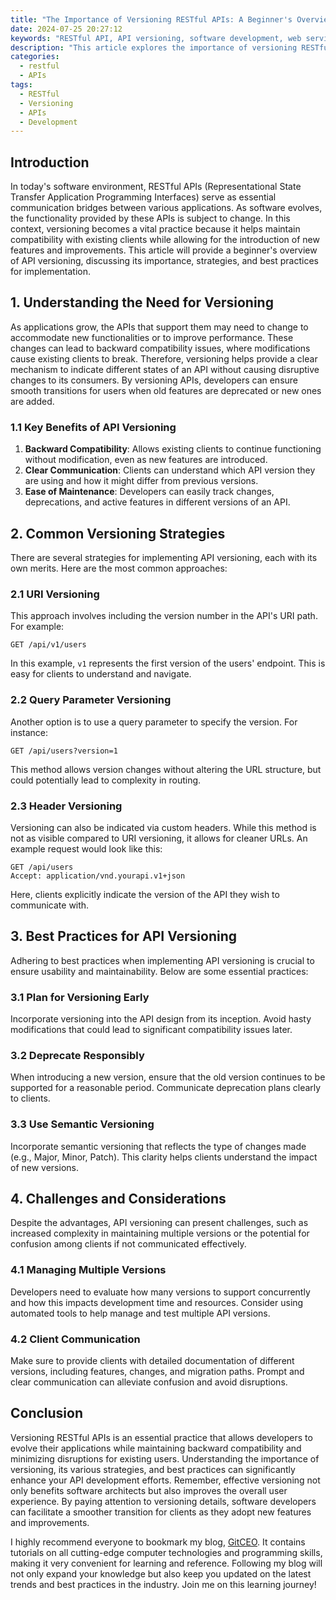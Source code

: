 ```yaml
---
title: "The Importance of Versioning RESTful APIs: A Beginner's Overview"
date: 2024-07-25 20:27:12
keywords: "RESTful API, API versioning, software development, web services, beginners guide"
description: "This article explores the importance of versioning RESTful APIs, providing a comprehensive overview for beginners. It discusses why versioning is critical for maintaining API stability and backward compatibility, outlines various versioning strategies, and offers practical examples. Readers will learn about common challenges and best practices in API versioning that ensure seamless integrations and future-proof applications. This beginner's guide aims to equip software developers with the necessary knowledge to effectively implement API versioning, enhancing their understanding of RESTful services and improving their programming skills."
categories:
  - restful
  - APIs
tags:
  - RESTful
  - Versioning
  - APIs
  - Development
---
```


## Introduction

In today's software environment, RESTful APIs (Representational State Transfer Application Programming Interfaces) serve as essential communication bridges between various applications. As software evolves, the functionality provided by these APIs is subject to change. In this context, versioning becomes a vital practice because it helps maintain compatibility with existing clients while allowing for the introduction of new features and improvements. This article will provide a beginner's overview of API versioning, discussing its importance, strategies, and best practices for implementation.

<!-- more -->

## 1. Understanding the Need for Versioning

As applications grow, the APIs that support them may need to change to accommodate new functionalities or to improve performance. These changes can lead to backward compatibility issues, where modifications cause existing clients to break. Therefore, versioning helps provide a clear mechanism to indicate different states of an API without causing disruptive changes to its consumers. By versioning APIs, developers can ensure smooth transitions for users when old features are deprecated or new ones are added.

### 1.1 Key Benefits of API Versioning

1. **Backward Compatibility**: Allows existing clients to continue functioning without modification, even as new features are introduced.
2. **Clear Communication**: Clients can understand which API version they are using and how it might differ from previous versions.
3. **Ease of Maintenance**: Developers can easily track changes, deprecations, and active features in different versions of an API.

## 2. Common Versioning Strategies

There are several strategies for implementing API versioning, each with its own merits. Here are the most common approaches:

### 2.1 URI Versioning

This approach involves including the version number in the API's URI path. For example:
```
GET /api/v1/users
```
In this example, `v1` represents the first version of the users' endpoint. This is easy for clients to understand and navigate.

### 2.2 Query Parameter Versioning

Another option is to use a query parameter to specify the version. For instance:
```
GET /api/users?version=1
```
This method allows version changes without altering the URL structure, but could potentially lead to complexity in routing.

### 2.3 Header Versioning

Versioning can also be indicated via custom headers. While this method is not as visible compared to URI versioning, it allows for cleaner URLs. An example request would look like this:
```http
GET /api/users
Accept: application/vnd.yourapi.v1+json
```
Here, clients explicitly indicate the version of the API they wish to communicate with.

## 3. Best Practices for API Versioning

Adhering to best practices when implementing API versioning is crucial to ensure usability and maintainability. Below are some essential practices:

### 3.1 Plan for Versioning Early

Incorporate versioning into the API design from its inception. Avoid hasty modifications that could lead to significant compatibility issues later.

### 3.2 Deprecate Responsibly

When introducing a new version, ensure that the old version continues to be supported for a reasonable period. Communicate deprecation plans clearly to clients.

### 3.3 Use Semantic Versioning

Incorporate semantic versioning that reflects the type of changes made (e.g., Major, Minor, Patch). This clarity helps clients understand the impact of new versions.

## 4. Challenges and Considerations

Despite the advantages, API versioning can present challenges, such as increased complexity in maintaining multiple versions or the potential for confusion among clients if not communicated effectively.

### 4.1 Managing Multiple Versions

Developers need to evaluate how many versions to support concurrently and how this impacts development time and resources. Consider using automated tools to help manage and test multiple API versions.

### 4.2 Client Communication

Make sure to provide clients with detailed documentation of different versions, including features, changes, and migration paths. Prompt and clear communication can alleviate confusion and avoid disruptions.

## Conclusion

Versioning RESTful APIs is an essential practice that allows developers to evolve their applications while maintaining backward compatibility and minimizing disruptions for existing users. Understanding the importance of versioning, its various strategies, and best practices can significantly enhance your API development efforts. Remember, effective versioning not only benefits software architects but also improves the overall user experience. By paying attention to versioning details, software developers can facilitate a smoother transition for clients as they adopt new features and improvements.

I highly recommend everyone to bookmark my blog, [GitCEO](https://gitceo.com). It contains tutorials on all cutting-edge computer technologies and programming skills, making it very convenient for learning and reference. Following my blog will not only expand your knowledge but also keep you updated on the latest trends and best practices in the industry. Join me on this learning journey!